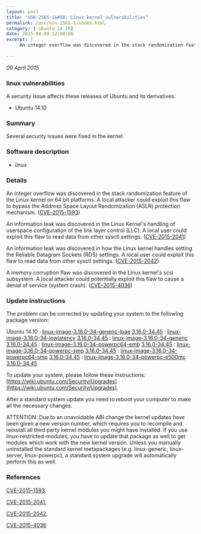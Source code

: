 ```yaml
---
layout: post
title: "USN-2565-1&#58; Linux kernel vulnerabilities"
permalink: /usn/usn-2565-1/index.html
category: [ ubuntu-14.10]
date: 2015-04-09 12:00:00
excerpt: |
     An integer overflow was discovered in the stack randomization feature of the Linux kernel on 64 bit platforms. A local attacker could exploit this flaw to bypass the Address Space Layout Randomization (ASLR) protection mechanism. ([CVE-2015-1593](http://people.ubuntu.com/~ubuntu-security/cve/CVE-2015-1593))
    
--- 
```

 
 

*09 April 2015*

### linux vulnerabilities

A security issue affects these releases of Ubuntu and its derivatives:

* Ubuntu 14.10

### Summary

Several security issues were fixed in the kernel. 

### Software description

* linux 

### Details

 An integer overflow was discovered in the stack randomization feature of the Linux kernel on 64 bit platforms. A local attacker could exploit this flaw to bypass the Address Space Layout Randomization (ASLR) protection mechanism. ([CVE-2015-1593](http://people.ubuntu.com/~ubuntu-security/cve/CVE-2015-1593))

An information leak was discovered in the Linux Kernel&#39;s handling of userspace configuration of the link layer control (LLC). A local user could exploit this flaw to read data from other sysctl settings. ([CVE-2015-2041](http://people.ubuntu.com/~ubuntu-security/cve/CVE-2015-2041))

An information leak was discovered in how the Linux kernel handles setting the Reliable Datagram Sockets (RDS) settings. A local user could exploit this flaw to read data from other sysctl settings. ([CVE-2015-2042](http://people.ubuntu.com/~ubuntu-security/cve/CVE-2015-2042))

A memory corruption flaw was discovered in the Linux kernel&#39;s scsi subsystem. A local attacker could potentially exploit this flaw to cause a denial of service (system crash). ([CVE-2015-4036](http://people.ubuntu.com/~ubuntu-security/cve/CVE-2015-4036)) 

### Update instructions

The problem can be corrected by updating your system to the following package version:

Ubuntu 14.10
 : [linux-image-3.16.0-34-generic-lpae](https://launchpad.net/ubuntu/+source/linux) <span> [3.16.0-34.45](https://launchpad.net/ubuntu/+source/linux/3.16.0-34.45) </span> 
 : [linux-image-3.16.0-34-lowlatency](https://launchpad.net/ubuntu/+source/linux) <span> [3.16.0-34.45](https://launchpad.net/ubuntu/+source/linux/3.16.0-34.45) </span> 
 : [linux-image-3.16.0-34-generic](https://launchpad.net/ubuntu/+source/linux) <span> [3.16.0-34.45](https://launchpad.net/ubuntu/+source/linux/3.16.0-34.45) </span> 
 : [linux-image-3.16.0-34-powerpc64-emb](https://launchpad.net/ubuntu/+source/linux) <span> [3.16.0-34.45](https://launchpad.net/ubuntu/+source/linux/3.16.0-34.45) </span> 
 : [linux-image-3.16.0-34-powerpc-smp](https://launchpad.net/ubuntu/+source/linux) <span> [3.16.0-34.45](https://launchpad.net/ubuntu/+source/linux/3.16.0-34.45) </span> 
 : [linux-image-3.16.0-34-powerpc64-smp](https://launchpad.net/ubuntu/+source/linux) <span> [3.16.0-34.45](https://launchpad.net/ubuntu/+source/linux/3.16.0-34.45) </span> 
 : [linux-image-3.16.0-34-powerpc-e500mc](https://launchpad.net/ubuntu/+source/linux) <span> [3.16.0-34.45](https://launchpad.net/ubuntu/+source/linux/3.16.0-34.45) </span> 

To update your system, please follow these instructions: [https://wiki.ubuntu.com/Security/Upgrades](https://wiki.ubuntu.com/Security/Upgrades).

After a standard system update you need to reboot your computer to make all the necessary changes.

ATTENTION: Due to an unavoidable ABI change the kernel updates have been given a new version number, which requires you to recompile and reinstall all third party kernel modules you might have installed. If you use linux-restricted-modules, you have to update that package as well to get modules which work with the new kernel version. Unless you manually uninstalled the standard kernel metapackages (e.g. linux-generic, linux-server, linux-powerpc), a standard system upgrade will automatically perform this as well. 

### References

 
 [CVE-2015-1593](http://people.ubuntu.com/~ubuntu-security/cve/CVE-2015-1593), 

 [CVE-2015-2041](http://people.ubuntu.com/~ubuntu-security/cve/CVE-2015-2041), 

 [CVE-2015-2042](http://people.ubuntu.com/~ubuntu-security/cve/CVE-2015-2042), 

 [CVE-2015-4036](http://people.ubuntu.com/~ubuntu-security/cve/CVE-2015-4036)
 

